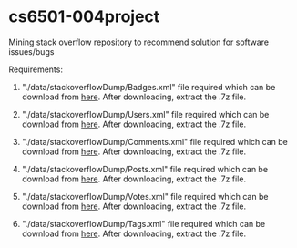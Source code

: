 # cs6501-004project
Mining stack overflow repository to recommend solution for software issues/bugs

Requirements:

1. "./data/stackoverflowDump/Badges.xml" file required which can be download from [here](http://archive.org/download/stackexchange/stackoverflow.com-Badges.7z). After downloading, extract the .7z file.

2. "./data/stackoverflowDump/Users.xml" file required which can be download from [here](http://archive.org/download/stackexchange/stackoverflow.com-Users.7z). After downloading, extract the .7z file.

3. "./data/stackoverflowDump/Comments.xml" file required which can be download from [here](http://archive.org/download/stackexchange/stackoverflow.com-Comments.7z). After downloading, extract the .7z file.
4. "./data/stackoverflowDump/Posts.xml" file required which can be download from [here](http://archive.org/download/stackexchange/stackoverflow.com-Posts.7z). After downloading, extract the .7z file.
5. "./data/stackoverflowDump/Votes.xml" file required which can be download from [here](http://archive.org/download/stackexchange/stackoverflow.com-Votes.7z). After downloading, extract the .7z file.
6. "./data/stackoverflowDump/Tags.xml" file required which can be download from [here](http://archive.org/download/stackexchange/stackoverflow.com-Tags.7z). After downloading, extract the .7z file.
